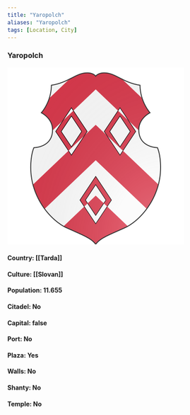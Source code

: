 ```yaml
---
title: "Yaropolch"
aliases: "Yaropolch"
tags: [Location, City]
---
```

### Yaropolch
![](attachment/53959941b0f9b0996d3ed21b80aba916.svg)

#### Country: [[Tarda]]

#### Culture: [[Slovan]]

#### Population: 11.655

#### Citadel: No

#### Capital: false

#### Port: No

#### Plaza: Yes

#### Walls: No

#### Shanty: No

#### Temple: No

